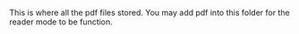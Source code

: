 This is where all the pdf files stored. You may add pdf into this folder for the reader mode to be function.
